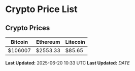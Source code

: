 # Crypto Price List

## Crypto Prices
| Bitcoin | Ethereum | Litecoin |
| ------- | -------- | -------- |
| $106007 | $2553.33 | $85.65 |
**Last Updated:** 2025-06-20 10:33 UTC
**Last Updated:** $DATE$
